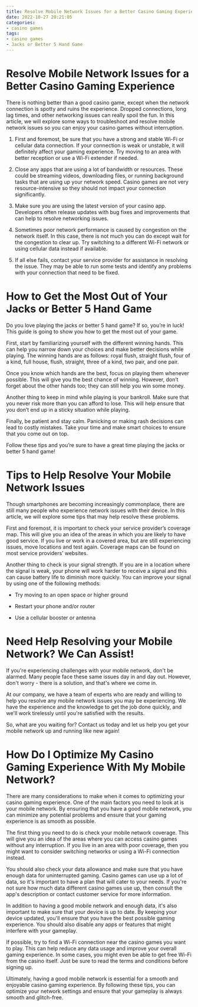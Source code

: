 ```yaml
---
title: Resolve Mobile Network Issues for a Better Casino Gaming Experience
date: 2022-10-27 20:21:05
categories:
- casino games
tags:
- casino games
- Jacks or Better 5 Hand Game
---
```



#  Resolve Mobile Network Issues for a Better Casino Gaming Experience

There is nothing better than a good casino game, except when the network connection is spotty and ruins the experience. Dropped connections, long lag times, and other networking issues can really spoil the fun. In this article, we will explore some ways to troubleshoot and resolve mobile network issues so you can enjoy your casino games without interruption.

1) First and foremost, be sure that you have a strong and stable Wi-Fi or cellular data connection. If your connection is weak or unstable, it will definitely affect your gaming experience. Try moving to an area with better reception or use a Wi-Fi extender if needed.

2) Close any apps that are using a lot of bandwidth or resources. These could be streaming videos, downloading files, or running background tasks that are using up your network speed. Casino games are not very resource-intensive so they should not impact your connection significantly.

3) Make sure you are using the latest version of your casino app. Developers often release updates with bug fixes and improvements that can help to resolve networking issues.

4) Sometimes poor network performance is caused by congestion on the network itself. In this case, there is not much you can do except wait for the congestion to clear up. Try switching to a different Wi-Fi network or using cellular data instead if available.

5) If all else fails, contact your service provider for assistance in resolving the issue. They may be able to run some tests and identify any problems with your connection that need to be fixed.

#  How to Get the Most Out of Your Jacks or Better 5 Hand Game

Do you love playing the jacks or better 5 hand game? If so, you’re in luck! This guide is going to show you how to get the most out of your game.

First, start by familiarizing yourself with the different winning hands. This can help you narrow down your choices and make better decisions while playing. The winning hands are as follows: royal flush, straight flush, four of a kind, full house, flush, straight, three of a kind, two pair, and one pair.

Once you know which hands are the best, focus on playing them whenever possible. This will give you the best chance of winning. However, don’t forget about the other hands too; they can still help you win some money.

Another thing to keep in mind while playing is your bankroll. Make sure that you never risk more than you can afford to lose. This will help ensure that you don’t end up in a sticky situation while playing.

Finally, be patient and stay calm. Panicking or making rash decisions can lead to costly mistakes. Take your time and make smart choices to ensure that you come out on top.

Follow these tips and you’re sure to have a great time playing the jacks or better 5 hand game!

#  Tips to Help Resolve Your Mobile Network Issues

Though smartphones are becoming increasingly commonplace, there are still many people who experience network issues with their device. In this article, we will explore some tips that may help resolve these problems.

First and foremost, it is important to check your service provider’s coverage map. This will give you an idea of the areas in which you are likely to have good service. If you live or work in a covered area, but are still experiencing issues, move locations and test again. Coverage maps can be found on most service providers’ websites.

Another thing to check is your signal strength. If you are in a location where the signal is weak, your phone will work harder to receive a signal and this can cause battery life to diminish more quickly. You can improve your signal by using one of the following methods:

- Try moving to an open space or higher ground

- Restart your phone and/or router

- Use a cellular booster or antenna

#  Need Help Resolving your Mobile Network? We Can Assist!

If you're experiencing challenges with your mobile network, don't be alarmed. Many people face these same issues day in and day out. However, don't worry - there is a solution, and that's where we come in.

At our company, we have a team of experts who are ready and willing to help you resolve any mobile network issues you may be experiencing. We have the experience and the knowledge to get the job done quickly, and we'll work tirelessly until you're satisfied with the results.

So, what are you waiting for? Contact us today and let us help you get your mobile network up and running like new again!

#  How Do I Optimize My Casino Gaming Experience With My Mobile Network?

There are many considerations to make when it comes to optimizing your casino gaming experience. One of the main factors you need to look at is your mobile network. By ensuring that you have a good mobile network, you can minimize any potential problems and ensure that your gaming experience is as smooth as possible.

The first thing you need to do is check your mobile network coverage. This will give you an idea of the areas where you can access casino games without any interruption. If you live in an area with poor coverage, then you might want to consider switching networks or using a Wi-Fi connection instead.

You should also check your data allowance and make sure that you have enough data for uninterrupted gaming. Casino games can use up a lot of data, so it's important to have a plan that will cater to your needs. If you're not sure how much data different casino games use up, then consult the app's description or contact customer service for more information.

In addition to having a good mobile network and enough data, it's also important to make sure that your device is up to date. By keeping your device updated, you'll ensure that you have the best possible gaming experience. You should also disable any apps or features that might interfere with your gameplay.

If possible, try to find a Wi-Fi connection near the casino games you want to play. This can help reduce any data usage and improve your overall gaming experience. In some cases, you might even be able to get free Wi-Fi from the casino itself. Just be sure to read the terms and conditions before signing up.

Ultimately, having a good mobile network is essential for a smooth and enjoyable casino gaming experience. By following these tips, you can optimize your network settings and ensure that your gameplay is always smooth and glitch-free.